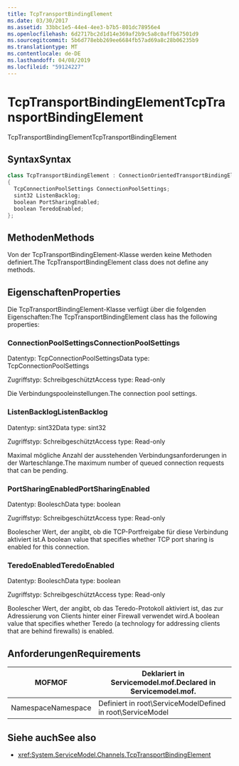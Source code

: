 ```yaml
---
title: TcpTransportBindingElement
ms.date: 03/30/2017
ms.assetid: 33bbc1e5-44e4-4ee3-b7b5-801dc78956e4
ms.openlocfilehash: 6d2717bc2d1d14e369af2b9c5a8c0affb67501d9
ms.sourcegitcommit: 5b6d778ebb269ee6684fb57ad69a8c28b06235b9
ms.translationtype: MT
ms.contentlocale: de-DE
ms.lasthandoff: 04/08/2019
ms.locfileid: "59124227"
---
```

# <a name="tcptransportbindingelement"></a><span data-ttu-id="096ae-102">TcpTransportBindingElement</span><span class="sxs-lookup"><span data-stu-id="096ae-102">TcpTransportBindingElement</span></span>
<span data-ttu-id="096ae-103">TcpTransportBindingElement</span><span class="sxs-lookup"><span data-stu-id="096ae-103">TcpTransportBindingElement</span></span>  
  
## <a name="syntax"></a><span data-ttu-id="096ae-104">Syntax</span><span class="sxs-lookup"><span data-stu-id="096ae-104">Syntax</span></span>  
  
```csharp
class TcpTransportBindingElement : ConnectionOrientedTransportBindingElement  
{  
  TcpConnectionPoolSettings ConnectionPoolSettings;  
  sint32 ListenBacklog;  
  boolean PortSharingEnabled;  
  boolean TeredoEnabled;  
};  
```  
  
## <a name="methods"></a><span data-ttu-id="096ae-105">Methoden</span><span class="sxs-lookup"><span data-stu-id="096ae-105">Methods</span></span>  
 <span data-ttu-id="096ae-106">Von der TcpTransportBindingElement-Klasse werden keine Methoden definiert.</span><span class="sxs-lookup"><span data-stu-id="096ae-106">The TcpTransportBindingElement class does not define any methods.</span></span>  
  
## <a name="properties"></a><span data-ttu-id="096ae-107">Eigenschaften</span><span class="sxs-lookup"><span data-stu-id="096ae-107">Properties</span></span>  
 <span data-ttu-id="096ae-108">Die TcpTransportBindingElement-Klasse verfügt über die folgenden Eigenschaften:</span><span class="sxs-lookup"><span data-stu-id="096ae-108">The TcpTransportBindingElement class has the following properties:</span></span>  
  
### <a name="connectionpoolsettings"></a><span data-ttu-id="096ae-109">ConnectionPoolSettings</span><span class="sxs-lookup"><span data-stu-id="096ae-109">ConnectionPoolSettings</span></span>  
 <span data-ttu-id="096ae-110">Datentyp: TcpConnectionPoolSettings</span><span class="sxs-lookup"><span data-stu-id="096ae-110">Data type: TcpConnectionPoolSettings</span></span>  
  
 <span data-ttu-id="096ae-111">Zugriffstyp: Schreibgeschützt</span><span class="sxs-lookup"><span data-stu-id="096ae-111">Access type: Read-only</span></span>  
  
 <span data-ttu-id="096ae-112">Die Verbindungspooleinstellungen.</span><span class="sxs-lookup"><span data-stu-id="096ae-112">The connection pool settings.</span></span>  
  
### <a name="listenbacklog"></a><span data-ttu-id="096ae-113">ListenBacklog</span><span class="sxs-lookup"><span data-stu-id="096ae-113">ListenBacklog</span></span>  
 <span data-ttu-id="096ae-114">Datentyp: sint32</span><span class="sxs-lookup"><span data-stu-id="096ae-114">Data type: sint32</span></span>  
  
 <span data-ttu-id="096ae-115">Zugriffstyp: Schreibgeschützt</span><span class="sxs-lookup"><span data-stu-id="096ae-115">Access type: Read-only</span></span>  
  
 <span data-ttu-id="096ae-116">Maximal mögliche Anzahl der ausstehenden Verbindungsanforderungen in der Warteschlange.</span><span class="sxs-lookup"><span data-stu-id="096ae-116">The maximum number of queued connection requests that can be pending.</span></span>  
  
### <a name="portsharingenabled"></a><span data-ttu-id="096ae-117">PortSharingEnabled</span><span class="sxs-lookup"><span data-stu-id="096ae-117">PortSharingEnabled</span></span>  
 <span data-ttu-id="096ae-118">Datentyp: Boolesch</span><span class="sxs-lookup"><span data-stu-id="096ae-118">Data type: boolean</span></span>  
  
 <span data-ttu-id="096ae-119">Zugriffstyp: Schreibgeschützt</span><span class="sxs-lookup"><span data-stu-id="096ae-119">Access type: Read-only</span></span>  
  
 <span data-ttu-id="096ae-120">Boolescher Wert, der angibt, ob die TCP-Portfreigabe für diese Verbindung aktiviert ist.</span><span class="sxs-lookup"><span data-stu-id="096ae-120">A boolean value that specifies whether TCP port sharing is enabled for this connection.</span></span>  
  
### <a name="teredoenabled"></a><span data-ttu-id="096ae-121">TeredoEnabled</span><span class="sxs-lookup"><span data-stu-id="096ae-121">TeredoEnabled</span></span>  
 <span data-ttu-id="096ae-122">Datentyp: Boolesch</span><span class="sxs-lookup"><span data-stu-id="096ae-122">Data type: boolean</span></span>  
  
 <span data-ttu-id="096ae-123">Zugriffstyp: Schreibgeschützt</span><span class="sxs-lookup"><span data-stu-id="096ae-123">Access type: Read-only</span></span>  
  
 <span data-ttu-id="096ae-124">Boolescher Wert, der angibt, ob das Teredo-Protokoll aktiviert ist, das zur Adressierung von Clients hinter einer Firewall verwendet wird.</span><span class="sxs-lookup"><span data-stu-id="096ae-124">A boolean value that specifies whether Teredo (a technology for addressing clients that are behind firewalls) is enabled.</span></span>  
  
## <a name="requirements"></a><span data-ttu-id="096ae-125">Anforderungen</span><span class="sxs-lookup"><span data-stu-id="096ae-125">Requirements</span></span>  
  
|<span data-ttu-id="096ae-126">MOF</span><span class="sxs-lookup"><span data-stu-id="096ae-126">MOF</span></span>|<span data-ttu-id="096ae-127">Deklariert in Servicemodel.mof.</span><span class="sxs-lookup"><span data-stu-id="096ae-127">Declared in Servicemodel.mof.</span></span>|  
|---------|-----------------------------------|  
|<span data-ttu-id="096ae-128">Namespace</span><span class="sxs-lookup"><span data-stu-id="096ae-128">Namespace</span></span>|<span data-ttu-id="096ae-129">Definiert in root\ServiceModel</span><span class="sxs-lookup"><span data-stu-id="096ae-129">Defined in root\ServiceModel</span></span>|  
  
## <a name="see-also"></a><span data-ttu-id="096ae-130">Siehe auch</span><span class="sxs-lookup"><span data-stu-id="096ae-130">See also</span></span>

- <xref:System.ServiceModel.Channels.TcpTransportBindingElement>

